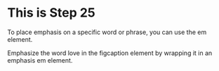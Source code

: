 # This is Step 25

To place emphasis on a specific word or phrase, you can use the em element.

Emphasize the word love in the figcaption element by wrapping it in an emphasis em element.